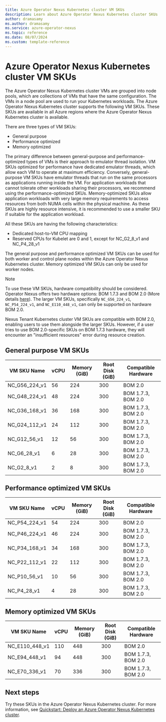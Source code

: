 ```yaml
---
title: Azure Operator Nexus Kubernetes cluster VM SKUs
description: Learn about Azure Operator Nexus Kubernetes cluster SKUs
author: dramasamy
ms.author: dramasamy
ms.service: azure-operator-nexus
ms.topic: reference
ms.date: 08/07/2024
ms.custom: template-reference
---
```


# Azure Operator Nexus Kubernetes cluster VM SKUs

The Azure Operator Nexus Kubernetes cluster VMs are grouped into node pools, which are collections of VMs that have the same configuration. The VMs in a node pool are used to run your Kubernetes workloads. The Azure Operator Nexus Kubernetes cluster supports the following VM SKUs. These SKUs are available in all Azure regions where the Azure Operator Nexus Kubernetes cluster is available.

There are three types of VM SKUs:

* General purpose
* Performance optimized
* Memory optimized

The primary difference between general-purpose and performance-optimized types of VMs is their approach to emulator thread isolation. VM SKUs optimized for performance have dedicated emulator threads, which allow each VM to operate at maximum efficiency. Conversely, general-purpose VM SKUs have emulator threads that run on the same processors as applications running inside the VM. For application workloads that cannot tolerate other workloads sharing their processors, we recommend using the performance-optimized SKUs. Memory-optimized SKUs allow application workloads with very large memory requirements to access resources from both NUMA cells within the physical machine. As these SKUs are highly resource intensive, it is recommended to use a smaller SKU if suitable for the application workload.

All these SKUs are having the following characteristics:

* Dedicated host-to-VM CPU mapping
* Reserved CPUs for Kubelet are 0 and 1, except for NC_G2_8_v1 and NC_P4_28_v1

The general purpose and performance optimized VM SKUs can be used for both worker and control plane nodes within the Azure Operator Nexus Kubernetes cluster. Memory optimized VM SKUs can only be used for worker nodes.

> [!NOTE]
> To use these VM SKUs, hardware compatibility should be considered. Operator Nexus offers two hardware options: BOM 1.7.3 and BOM 2.0 (More details [here](./reference-operator-nexus-skus.md#compute-skus)). The larger VM SKUs, specifically `NC_G56_224_v1`, `NC_P54_224_v1`, and `NC_E110_448_v1`, can only be supported on hardware BOM 2.0.
> 
> Nexus Tenant Kubernetes cluster VM SKUs are compatible with BOM 2.0, enabling users to use them alongside the larger SKUs. However, if a user tries to use BOM 2.0-specific SKUs on BOM 1.7.3 hardware, they will encounter an "insufficient resources" error during resource creation.

## General purpose VM SKUs

| VM SKU Name   | vCPU | Memory (GiB) | Root Disk (GiB) | Compatible Hardware |
|---------------|------|--------------|-----------------|---------------------|
| NC_G56_224_v1 | 56   | 224          | 300             | BOM 2.0             |
| NC_G48_224_v1 | 48   | 224          | 300             | BOM 1.7.3, BOM 2.0  |
| NC_G36_168_v1 | 36   | 168          | 300             | BOM 1.7.3, BOM 2.0  |
| NC_G24_112_v1 | 24   | 112          | 300             | BOM 1.7.3, BOM 2.0  |
| NC_G12_56_v1  | 12   | 56           | 300             | BOM 1.7.3, BOM 2.0  |
| NC_G6_28_v1   | 6    | 28           | 300             | BOM 1.7.3, BOM 2.0  |
| NC_G2_8_v1    | 2    | 8            | 300             | BOM 1.7.3, BOM 2.0  |

## Performance optimized VM SKUs

| VM SKU Name   | vCPU | Memory (GiB) | Root Disk (GiB) | Compatible Hardware |
|---------------|------|--------------|-----------------|---------------------|
| NC_P54_224_v1 | 54   | 224          | 300             | BOM 2.0             |
| NC_P46_224_v1 | 46   | 224          | 300             | BOM 1.7.3, BOM 2.0  |
| NC_P34_168_v1 | 34   | 168          | 300             | BOM 1.7.3, BOM 2.0  |
| NC_P22_112_v1 | 22   | 112          | 300             | BOM 1.7.3, BOM 2.0  |
| NC_P10_56_v1  | 10   | 56           | 300             | BOM 1.7.3, BOM 2.0  |
| NC_P4_28_v1   | 4    | 28           | 300             | BOM 1.7.3, BOM 2.0  |

## Memory optimized VM SKUs

| VM SKU Name   | vCPU | Memory (GiB) | Root Disk (GiB) | Compatible Hardware |
|---------------|------|--------------|-----------------|---------------------|
| NC_E110_448_v1| 110  | 448          | 300             | BOM 2.0             |
| NC_E94_448_v1 | 94   | 448          | 300             | BOM 1.7.3, BOM 2.0  |
| NC_E70_336_v1 | 70   | 336          | 300             | BOM 1.7.3, BOM 2.0  |

## Next steps

Try these SKUs in the Azure Operator Nexus Kubernetes cluster. For more information, see [Quickstart: Deploy an Azure Operator Nexus Kubernetes cluster](./quickstarts-kubernetes-cluster-deployment-bicep.md).
